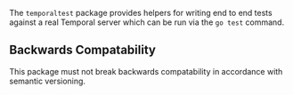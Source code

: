 The `temporaltest` package provides helpers for writing end to end tests against a real Temporal server which can be run via the `go test` command.

## Backwards Compatability

This package must not break backwards compatability in accordance with semantic versioning.
